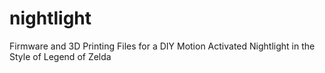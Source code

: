 # nightlight
Firmware and 3D Printing Files for a DIY Motion Activated Nightlight in the Style of Legend of Zelda
